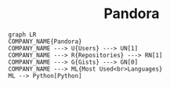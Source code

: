 <h1 align="center">Pandora</h1>

```mermaid
graph LR
COMPANY_NAME{Pandora}
COMPANY_NAME ---> U{Users} ---> UN[1]
COMPANY_NAME ---> R{Repositories} ---> RN[1]
COMPANY_NAME ---> G{Gists} ---> GN[0]
COMPANY_NAME ---> ML{Most Used<br>Languages}
ML --> Python[Python]
```
